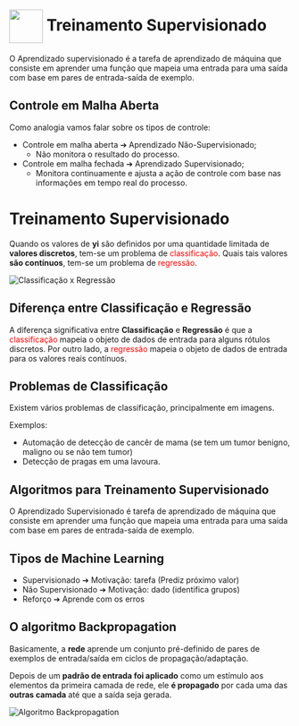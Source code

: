 <h1>
     <img align="center" width="60px" src="https://hermes.dio.me/courses/badge/dabc8205-4a91-473c-acbd-b310d8db3df2.png">
    <span>Treinamento Supervisionado</span>
</h1>

O Aprendizado supervisionado é a tarefa de aprendizado de máquina que consiste em aprender uma função que mapeia uma entrada para uma saída com base em pares de entrada-saída de exemplo.

## Controle em Malha Aberta
Como analogia vamos falar sobre os tipos de controle:

- Controle em malha aberta ➔ Aprendizado Não-Supervisionado;
    - Não monitora o resultado do processo.
- Controle em malha fechada ➔ Aprendizado Supervisionado;
    - Monitora continuamente e ajusta a ação de controle com base nas informações em tempo real do processo.

# Treinamento Supervisionado
Quando os valores de **yi** são definidos por uma quantidade limitada de **valores discretos**, tem-se um problema de <span style="color: red;">classificação</span>. Quais tais valores **são contínuos**, tem-se um problema de <span style="color: red;">regressão</span>.

![Classificação x Regressão](https://www.leansaude.com.br/wp-content/uploads/2022/03/Aprendizado-supervisionada.png)

## Diferença entre Classificação e Regressão
A diferença significativa entre **Classificação** e **Regressão** é que a <span style="color: red;">classificação</span> mapeia o objeto de dados de entrada para alguns rótulos discretos. Por outro lado, a <span style="color: red;">regressão</span> mapeia o objeto de dados de entrada para os valores reais contínuos.

## Problemas de Classificação
Existem vários problemas de classificação, principalmente em imagens.

Exemplos: 
- Automação de detecção de cancêr de mama (se tem um tumor benigno, maligno ou se não tem tumor)
- Detecção de pragas em uma lavoura.

## Algoritmos para Treinamento Supervisionado
O Aprendizado Supervisionado é tarefa de aprendizado de máquina que consiste em aprender uma função que mapeia uma entrada para uma saída com base em pares de entrada-saída de exemplo.

## Tipos de Machine Learning
- Supervisionado ➔ Motivação: tarefa (Prediz próximo valor)
- Não Supervisionado ➔ Motivação: dado (identifica grupos)
- Reforço ➔ Aprende com os erros

## O **algoritmo** Backpropagation
Basicamente, a **rede** aprende um conjunto pré-definido de pares de exemplos de entrada/saída em ciclos de propagação/adaptação.

Depois de um **padrão de entrada foi aplicado** como um estímulo aos elementos da primeira camada de rede, ele **é propagado** por cada uma das **outras camada** até que a saída seja gerada.

![Algoritmo Backpropagation](https://blogdozouza.wordpress.com/wp-content/uploads/2019/12/64740-1kjx18p2sc4elctpriavdhq.jpeg?w=450&h=350)

